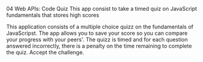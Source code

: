04 Web APIs: Code Quiz
This app consist to take a timed quiz on JavaScript fundamentals that stores high scores

This application consists of a multiple choice quizz on the fundamentals of JavaScripst. The app allows you to save your score so you can compare your progress with your peers'. The quizz is timed and for each question answered incorrectly, there is a penalty on the time remaining to complete the quiz. Accept the challenge.
